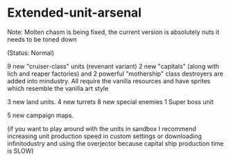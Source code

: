 # Extended-unit-arsenal

Note: Molten chasm is being fixed, the current version is absolutely nuts it needs to be toned down

(Status: Normal)

9 new "cruiser-class" units (revenant variant)
2 new "capitals" (along with lich and reaper factories)
and 2 powerful "mothership" class destroyers are added into 
mindustry. All require the vanilla resources and have sprites which 
resemble the vanilla art style 

3 new land units.
4 new turrets
8 new special enemies
1 Super boss unit

5 new campaign maps.

(if you want to play around with the units in sandbox
I recommend increasing unit production
speed in custom settings or downloading infinitodustry and using the 
overjector because capital ship production time
is SLOW)


